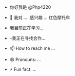 - 你好我是 @Php4220
- 👀  我对......感兴趣
... 红色摩托车

- 我目前正在学习...
- -我正在寻找合作...
- 📫 How to reach me ...
- 😄 Pronouns: ...
- ⚡ Fun fact: ...

<!---
Php4220/Php4220 is a ✨ special ✨ repository because its `README.md` (this file) appears on your GitHub profile.
You can click the Preview link to take a look at your changes.
--->
